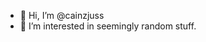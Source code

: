 - 👋 Hi, I’m @cainzjuss
- 👀 I’m interested in seemingly random stuff.


<!---
cainzjuss/cainzjuss is a ✨ special ✨ repository because its `README.md` (this file) appears on your GitHub profile.
You can click the Preview link to take a look at your changes.
--->
